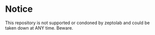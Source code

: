 # Notice
This repository is not supported or condoned by zeptolab and could be taken down at ANY time. Beware.
